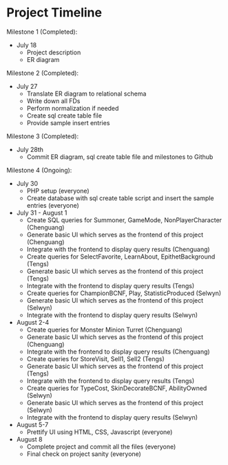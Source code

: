# Project Timeline

Milestone 1 (Completed): 
- July 18
  - Project description
  - ER diagram

Milestone 2 (Completed):
- July 27
  - Translate ER diagram to relational schema
  - Write down all FDs
  - Perform normalization if needed
  - Create sql create table file
  - Provide sample insert entries

Milestone 3 (Completed):
- July 28th
  - Commit ER diagram, sql create table file and milestones to Github

Milestone 4 (Ongoing):
- July 30
  - PHP setup (everyone)
  - Create database with sql create table script and insert the sample entries (everyone)
- July 31 - August 1
  - Create SQL queries for Summoner, GameMode, NonPlayerCharacter (Chenguang)
  - Generate basic UI which serves as the frontend of this project (Chenguang)
  - Integrate with the frontend to display query results (Chenguang)
  - Create queries for SelectFavorite, LearnAbout, EpithetBackground (Tengs)
  - Generate basic UI which serves as the frontend of this project (Tengs)
  - Integrate with the frontend to display query results (Tengs)
  - Create queries for ChampionBCNF, Play, StatisticProduced (Selwyn)
  - Generate basic UI which serves as the frontend of this project (Selwyn)
  - Integrate with the frontend to display query results (Selwyn)
- August 2-4
  - Create queries for Monster Minion Turret (Chenguang)
  - Generate basic UI which serves as the frontend of this project (Chenguang)
  - Integrate with the frontend to display query results (Chenguang)
  - Create queries for StoreVisit, Sell1, Sell2 (Tengs)
  - Generate basic UI which serves as the frontend of this project (Tengs)
  - Integrate with the frontend to display query results (Tengs)
  - Create queries for TypeCost, SkinDecorateBCNF, AbilityOwned (Selwyn)
  - Generate basic UI which serves as the frontend of this project (Selwyn)
  - Integrate with the frontend to display query results (Selwyn)
- August 5-7
  - Prettify UI using HTML, CSS, Javascript (everyone)
- August 8
  - Complete project and commit all the files (everyone)
  - Final check on project sanity (everyone)



